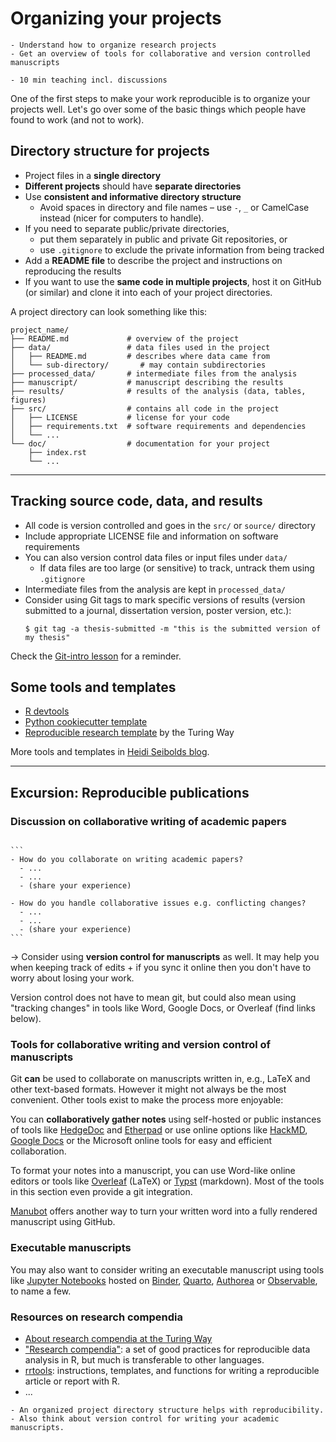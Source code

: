 # Organizing your projects

```{objectives}
- Understand how to organize research projects
- Get an overview of tools for collaborative and version controlled manuscripts
```

```{instructor-note}
- 10 min teaching incl. discussions
```

One of the first steps to make your work reproducible is to organize your projects well.
Let's go over some of the basic things which people have found to work (and not to work).


## Directory structure for projects

- Project files in a **single directory**
- **Different projects** should have **separate directories**
- Use **consistent and informative directory structure**
  - Avoid spaces in directory and file names – use `-`, `_` or CamelCase instead (nicer for computers to handle).
- If you need to separate public/private directories, 
  - put them separately in public and private Git repositories, or
  - use `.gitignore` to exclude the private information from being tracked
- Add a **README file** to describe the project and instructions on reproducing the results
- If you want to use the **same code in multiple projects**, host it on GitHub (or similar) and clone it into each of your project directories.

A project directory can look something like this:

```shell
project_name/
├── README.md             # overview of the project
├── data/                 # data files used in the project
│   ├── README.md         # describes where data came from
│   └── sub-directory/       # may contain subdirectories
├── processed_data/       # intermediate files from the analysis
├── manuscript/           # manuscript describing the results
├── results/              # results of the analysis (data, tables, figures)
├── src/                  # contains all code in the project
│   ├── LICENSE           # license for your code
│   ├── requirements.txt  # software requirements and dependencies
│   └── ...
└── doc/                  # documentation for your project
    ├── index.rst
    └── ...
```

---

## Tracking source code, data, and results

- All code is version controlled and goes in the `src/` or `source/` directory
- Include appropriate LICENSE file and information on software requirements
- You can also version control data files or input files under `data/`
  - If data files are too large (or sensitive) to track, untrack them using `.gitignore`
- Intermediate files from the analysis are kept in `processed_data/`
- Consider using Git tags to mark specific versions of results (version
  submitted to a journal, dissertation version, poster version, etc.):
  ```console
  $ git tag -a thesis-submitted -m "this is the submitted version of my thesis"
  ```

Check the [Git-intro lesson](https://coderefinery.github.io/git-intro/) for a reminder.


## Some tools and templates

- [R devtools](https://devtools.r-lib.org/)
- [Python cookiecutter template](https://github.com/Materials-Data-Science-and-Informatics/fair-python-cookiecutter)
- [Reproducible research template](https://github.com/the-turing-way/reproducible-project-template) by the Turing Way

More tools and templates in [Heidi Seibolds blog](https://heidiseibold.ck.page/posts/setting-up-a-fair-and-reproducible-project).


---

## Excursion: Reproducible publications

### Discussion on collaborative writing of academic papers

````{discussion} Discuss in the collaborative document:

```
- How do you collaborate on writing academic papers?
  - ...
  - ...
  - (share your experience)

- How do you handle collaborative issues e.g. conflicting changes?
  - ...
  - ...
  - (share your experience)
```

````

-> Consider using **version control for manuscripts** as well. It may help you when keeping track of edits + if you sync it online then you don't have to worry about losing your work.

Version control does not have to mean git, but could also mean using "tracking changes" in tools like Word, Google Docs, or Overleaf (find links below).

### Tools for collaborative writing and version control of manuscripts

Git **can** be used to collaborate on manuscripts written in, e.g., LaTeX and other text-based formats. However it might not always be the most convenient. Other tools exist to make the process more enjoyable:

You can **collaboratively gather notes** using self-hosted or public instances of tools like [HedgeDoc](https://hedgedoc.org/) and [Etherpad](https://etherpad.org) or use online options like [HackMD](https://hackmd.io/), [Google Docs](https://docs.google.com) or the Microsoft online tools for easy and efficient collaboration. 

To format your notes into a manuscript, you can use Word-like online editors or tools like [Overleaf](https://www.overleaf.com) (LaTeX) or [Typst](https://typst.app/) (markdown). Most of the tools in this section even provide a git integration.

[Manubot](https://github.com/manubot/rootstock) offers another way to turn your written word into a fully rendered manuscript using GitHub. 

### Executable manuscripts

You may also want to consider writing an executable manuscript using tools like [Jupyter Notebooks](https://jupyter.org) hosted on [Binder](https://mybinder.org), [Quarto](https://quarto.org/), [Authorea](https://www.authorea.com) or [Observable](https://observablehq.com/), to name a few.

### Resources on research compendia

- [About research compendia at the Turing Way](https://book.the-turing-way.org/reproducible-research/compendia)
- ["Research compendia"](http://inundata.org/talks/rstd19/#/): a set of good practices for reproducible data analysis in R, but much is transferable to other languages.
- [rrtools](https://github.com/benmarwick/rrtools): instructions, templates, and functions for writing a reproducible article or report with R.
- ...

```{keypoints}
- An organized project directory structure helps with reproducibility.
- Also think about version control for writing your academic manuscripts.
```
